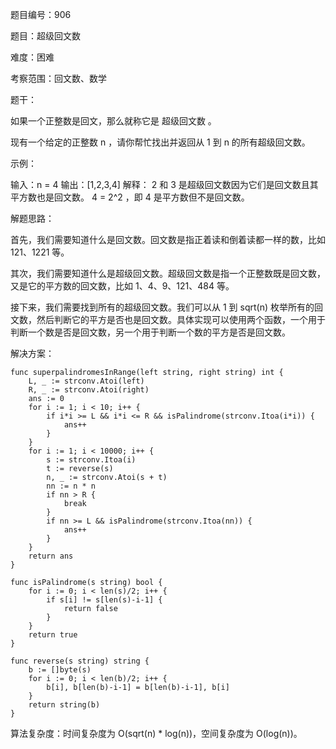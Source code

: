 题目编号：906

题目：超级回文数

难度：困难

考察范围：回文数、数学

题干：

如果一个正整数是回文，那么就称它是 超级回文数 。

现有一个给定的正整数 n ，请你帮忙找出并返回从 1 到 n 的所有超级回文数。

示例：

输入：n = 4
输出：[1,2,3,4]
解释：
2 和 3 是超级回文数因为它们是回文数且其平方数也是回文数。
4 = 2^2 ，即 4 是平方数但不是回文数。

解题思路：

首先，我们需要知道什么是回文数。回文数是指正着读和倒着读都一样的数，比如 121、1221 等。

其次，我们需要知道什么是超级回文数。超级回文数是指一个正整数既是回文数，又是它的平方数的回文数，比如 1、4、9、121、484 等。

接下来，我们需要找到所有的超级回文数。我们可以从 1 到 sqrt(n) 枚举所有的回文数，然后判断它的平方是否也是回文数。具体实现可以使用两个函数，一个用于判断一个数是否是回文数，另一个用于判断一个数的平方是否是回文数。

解决方案：

```
func superpalindromesInRange(left string, right string) int {
    L, _ := strconv.Atoi(left)
    R, _ := strconv.Atoi(right)
    ans := 0
    for i := 1; i < 10; i++ {
        if i*i >= L && i*i <= R && isPalindrome(strconv.Itoa(i*i)) {
            ans++
        }
    }
    for i := 1; i < 10000; i++ {
        s := strconv.Itoa(i)
        t := reverse(s)
        n, _ := strconv.Atoi(s + t)
        nn := n * n
        if nn > R {
            break
        }
        if nn >= L && isPalindrome(strconv.Itoa(nn)) {
            ans++
        }
    }
    return ans
}

func isPalindrome(s string) bool {
    for i := 0; i < len(s)/2; i++ {
        if s[i] != s[len(s)-i-1] {
            return false
        }
    }
    return true
}

func reverse(s string) string {
    b := []byte(s)
    for i := 0; i < len(b)/2; i++ {
        b[i], b[len(b)-i-1] = b[len(b)-i-1], b[i]
    }
    return string(b)
}
```

算法复杂度：时间复杂度为 O(sqrt(n) * log(n))，空间复杂度为 O(log(n))。